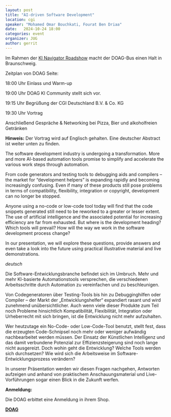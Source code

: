 ```yaml
---
layout: post
title: "AI-driven Software Development"
location: cgi
speaker: "Mohamed Omar Bouchkati, Fourat Ben Driaa"
date:   2024-10-24 18:00
categories: event
organizer: JUG
author: gerrit
---
```

Im Rahmen der [KI Navigator Roadshow](https://www.kinavigator.eu/de/roadshow/) macht der DOAG-Bus einen Halt in Braunschweig.

Zeitplan von DOAG Seite:

18:00 Uhr Einlass und Warm-up

19:00 Uhr DOAG KI Community stellt sich vor.  

19:15 Uhr Begrüßung der CGI Deutschland B.V. & Co. KG

19:30 Uhr Vortrag 

Anschließend Gespräche & Networking bei Pizza, Bier und alkoholfreien Getränken


**Hinweis:** Der Vortrag wird auf Englisch gehalten. Eine deutscher Abstract ist weiter unten zu finden.

The software development industry is undergoing a transformation. More and more AI-based automation tools promise to simplify and accelerate the various work steps through automation.

From code generators and testing tools to debugging aids and compilers – the market for “development helpers” is expanding rapidly and becoming increasingly confusing. Even if many of these products still pose problems in terms of compatibility, flexibility, integration or copyright, development can no longer be stopped.

Anyone using a no-code or low-code tool today will find that the code snippets generated still need to be reworked to a greater or lesser extent. The use of artificial intelligence and the associated potential for increasing efficiency are far from exhausted. But where is the development heading? Which tools will prevail? How will the way we work in the software development process change?

In our presentation, we will explore these questions, provide answers and even take a look into the future using practical illustrative material and live demonstrations.

_deutsch_

Die Software-Entwicklungsbranche befindet sich im Umbruch. Mehr und mehr KI-basierte Automationstools versprechen, die verschiedenen Arbeitsschritte durch Automation zu vereinfachen und zu beschleunigen.

Von Codegeneratoren über Testing-Tools bis hin zu Debugginghilfen oder Compiler – der Markt der „Entwicklungshelfer“ expandiert rasant und wird zunehmend unübersichtlicher. Auch wenn viele dieser Produkte zum Teil noch Probleme hinsichtlich Kompatibilität, Flexibilität, Integration oder Urheberrecht mit sich bringen, ist die Entwicklung nicht mehr aufzuhalten.

Wer heutzutage ein No-Code- oder Low-Code-Tool benutzt, stellt fest, dass die erzeugten Code-Schnipsel noch mehr oder weniger aufwändig nachbearbeitet werden müssen. Der Einsatz der Künstlichen Intelligenz und das damit verbundene Potenzial zur Effizienzsteigerung sind noch lange nicht ausgereizt. Doch wohin geht die Entwicklung? Welche Tools werden sich durchsetzen? Wie wird sich die Arbeitsweise im Software-Entwicklungsprozess verändern?

In unserer Präsentation werden wir diesen Fragen nachgehen, Antworten aufzeigen und anhand von praktischem Anschauungsmaterial und Live-Vorführungen sogar einen Blick in die Zukunft werfen.


**Anmeldung:**

Die DOAG erbittet eine Anmeldung in ihrem Shop.

[**DOAG**](https://meine.doag.org/shop/prd.1235.tourstopp-braunschweig/)

